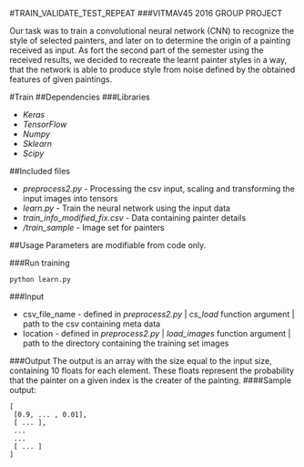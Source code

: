#TRAIN_VALIDATE_TEST_REPEAT
###VITMAV45 2016 GROUP PROJECT

Our task was to train a convolutional neural network (CNN)  to recognize the style of selected painters, and later on to determine the origin of a painting received as input. As fort the second part of the semester using the received results, we decided to recreate the learnt painter styles in a way, that the network is able to produce style from noise defined by the obtained features of given paintings.

#Train 
##Dependencies 
###Libraries
* _Keras_
* _TensorFlow_
* _Numpy_
* _Sklearn_
* _Scipy_

##Included files
* _preprocess2.py_ - Processing the csv input, scaling and transforming the input images into tensors
* _learn.py_ - Train the neural network using the input data
* _train_info_modified_fix.csv_ - Data containing painter details
* _/train_sample_ - Image set for painters

##Usage
Parameters are modifiable from code only. 

###Run training
```
python learn.py
```

###Input 
* csv_file_name - defined in _preprocess2.py_ | _cs_load_ function argument | path to the csv containing meta data 
* location - defined in _preprocess2.py_ | _load_images_ function argument | path to the directory containing the training set images

###Output
The output is an array with the size equal to the input size, containing 10 floats for each element. These floats represent the probability that the painter on a given index is the creater of the painting.
####Sample output:
```
[ 
 [0.9, ... , 0.01],
 [ ... ],
 ...
 ...
 [ ... ]
]
```

